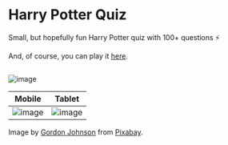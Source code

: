 # Harry Potter Quiz
Small, but hopefully fun Harry Potter quiz with 100+ questions ⚡

And, of course, you can play it [here](https://irfandaily.neocities.org/harry-potter-quiz).
##
![image](https://github.com/irfankurtagic/harry-potter-quiz/assets/72319855/e34e44c2-7c71-4f78-aca0-74608fc2f02f)

Mobile             |  Tablet
:-------------------------:|:-------------------------:
![image](https://github.com/irfankurtagic/harry-potter-quiz/assets/72319855/642b357b-03a4-435e-ad56-cf6fb2f0f42a)  |  ![image](https://github.com/irfankurtagic/harry-potter-quiz/assets/72319855/f51acb8f-e3d6-4876-b480-a45a290daf08)


Image by <a href="https://pixabay.com/users/gdj-1086657">Gordon Johnson</a> from <a href="https://pixabay.com">Pixabay</a>.

<!--
###
![image](https://github.com/irfankurtagic/harry-potter-quiz/assets/72319855/4a8a022e-c112-4893-8434-b301c2141ffb)
